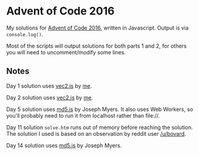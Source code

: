 # Advent of Code 2016

My solutions for [Advent of Code 2016](http://adventofcode.com/2016), written in Javascript. Output is via <code>console.log()</code>.

Most of the scripts will output solutions for both parts 1 and 2, for others you will need to uncomment/modify some lines.

## Notes

Day 1 solution uses [vec2.js](https://github.com/basementuniverse/vec2) by [me](https://github.com/basementuniverse).

Day 2 solution uses [vec2.js](https://github.com/basementuniverse/vec2) by [me](https://github.com/basementuniverse).

Day 5 solution uses [md5.js](http://www.myersdaily.org/joseph/javascript/md5-text.html) by Joseph Myers. It also uses Web Workers, so you'll probably need to run it from localhost rather than file://.

Day 11 solution <code>solve.htm</code> runs out of memory before reaching the solution. The solution I used is based on an observation by reddit user [/u/bovard](https://www.reddit.com/user/bovard).

Day 14 solution uses [md5.js](http://www.myersdaily.org/joseph/javascript/md5-text.html) by Joseph Myers.
